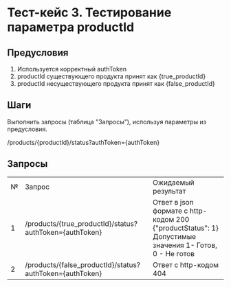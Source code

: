# Тест-кейс 3. Тестирование параметра productId

## Предусловия
1) Используется корректный authToken
2) productId существующего продукта принят как {true_productId}
3) productId несуществующего продукта принят как {false_productId}


## Шаги
Выполнить запросы (таблица "Запросы"), используя параметры из предусловия.

/products/{productId}/status?authToken={authToken}

## Запросы
<table>
    <tr>
        <td>№</td>
        <td>Запрос</td>
        <td>Ожидаемый результат</td>
    </tr>
    <tr>
        <td>1</td>
        <td>/products/{true_productId}/status?authToken={authToken}</td>
        <td>
            Ответ в json формате с http-кодом 200 {"productStatus": 1} <br>
            Допустимые значения 1- Готов, 0 - Не готов
        </td>
    </tr>
    <tr>
        <td>2</td>
        <td>/products/{false_productId}/status?authToken={authToken}</td>
        <td>
            Ответ с http-кодом 404
        </td>
</table>

